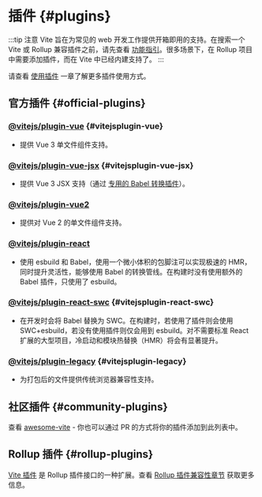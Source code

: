 # 插件 {#plugins}

:::tip 注意
Vite 旨在为常见的 web 开发工作提供开箱即用的支持。在搜索一个 Vite 或 Rollup 兼容插件之前，请先查看 [功能指引](../guide/features.md)。很多场景下，在 Rollup 项目中需要添加插件，而在 Vite 中已经内建支持了。
:::

请查看 [使用插件](../guide/using-plugins) 一章了解更多插件使用方式。

## 官方插件 {#official-plugins}

### [@vitejs/plugin-vue](https://github.com/vitejs/vite-plugin-vue/tree/main/packages/plugin-vue) {#vitejsplugin-vue}

- 提供 Vue 3 单文件组件支持。

### [@vitejs/plugin-vue-jsx](https://github.com/vitejs/vite-plugin-vue/tree/main/packages/plugin-vue-jsx) {#vitejsplugin-vue-jsx}

- 提供 Vue 3 JSX 支持（通过 [专用的 Babel 转换插件](https://github.com/vuejs/jsx-next)）。

### [@vitejs/plugin-vue2](https://github.com/vitejs/vite-plugin-vue2)

- 提供对 Vue 2 的单文件组件支持。

### [@vitejs/plugin-react](https://github.com/vitejs/vite-plugin-react/tree/main/packages/plugin-react)

- 使用 esbuild 和 Babel，使用一个微小体积的包脚注可以实现极速的 HMR，同时提升灵活性，能够使用 Babel 的转换管线。在构建时没有使用额外的 Babel 插件，只使用了 esbuild。

### [@vitejs/plugin-react-swc](https://github.com/vitejs/vite-plugin-react-swc) {#vitejsplugin-react-swc}

- 在开发时会将 Babel 替换为 SWC。在构建时，若使用了插件则会使用 SWC+esbuild，若没有使用插件则仅会用到 esbuild。对不需要标准 React 扩展的大型项目，冷启动和模块热替换（HMR）将会有显著提升。

### [@vitejs/plugin-legacy](https://github.com/vitejs/vite/tree/main/packages/plugin-legacy) {#vitejsplugin-legacy}

- 为打包后的文件提供传统浏览器兼容性支持。

## 社区插件 {#community-plugins}

查看 [awesome-vite](https://github.com/vitejs/awesome-vite#plugins) - 你也可以通过 PR 的方式将你的插件添加到此列表中。

## Rollup 插件 {#rollup-plugins}

[Vite 插件](../guide/api-plugin) 是 Rollup 插件接口的一种扩展。查看 [Rollup 插件兼容性章节](../guide/api-plugin#rollup-plugin-compatibility) 获取更多信息。
